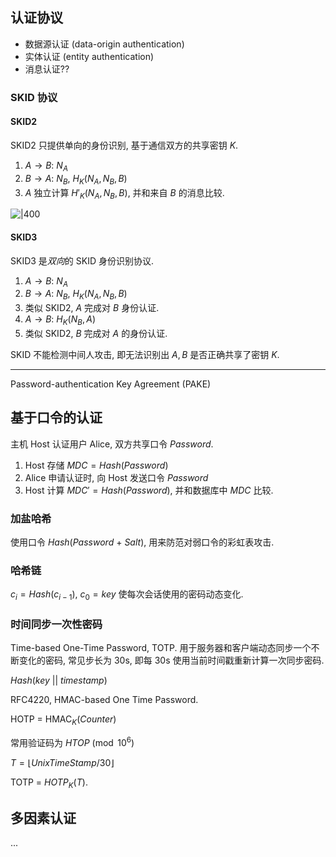 ## 认证协议

- 数据源认证 (data-origin authentication)
- 实体认证 (entity authentication)
- 消息认证??

### SKID 协议

#### SKID2

SKID2 只提供单向的身份识别, 基于通信双方的共享密钥 $K$.

1. $A\rightarrow B:\ N_{A}$
2. $B\rightarrow A:\ N_{B},\ H_{K}(N_{A},N_{B},B)$
3. $A$ 独立计算 $H'_{K}(N_{A},N_{B},B)$, 并和来自 $B$ 的消息比较.

![|400](../../../attach/Pasted%20image%2020240611115541.png)

#### SKID3

SKID3 是*双向*的 SKID 身份识别协议.

1. $A\rightarrow B:\ N_{A}$
2. $B\rightarrow A:\ N_{B},\ H_{K}(N_{A},N_{B},B)$
3. 类似 SKID2, $A$ 完成对 $B$ 身份认证.
4. $A\rightarrow B:\ H_{K}(N_{B},A)$
5. 类似 SKID2, $B$ 完成对 $A$ 的身份认证.

SKID 不能检测中间人攻击, 即无法识别出 $A, B$ 是否正确共享了密钥 $K$. 


***

Password-authentication Key Agreement (PAKE)

## 基于口令的认证

主机 Host 认证用户 Alice, 双方共享口令 $Password$. 

1. Host 存储 $MDC=Hash(Password)$
2. Alice 申请认证时, 向 Host 发送口令 $Password$
3. Host 计算 $MDC'=Hash(Password)$, 并和数据库中 $MDC$ 比较.

### 加盐哈希

使用口令 $Hash(Password\ +\ Salt)$, 用来防范对弱口令的彩虹表攻击.

### 哈希链

$c_{i}=Hash(c_{i-1}),\ c_{0}=key$ 使每次会话使用的密码动态变化.

### 时间同步一次性密码

Time-based One-Time Password, TOTP. 用于服务器和客户端动态同步一个不断变化的密码, 常见步长为 30s, 即每 30s 使用当前时间戳重新计算一次同步密码.

$Hash(key\ ||\ timestamp)$ 

RFC4220, HMAC-based One Time Password.

HOTP = $\mathrm{HMAC}_{K}(Counter)$

常用验证码为 $HTOP \pmod{10^{6}}$

$T=\lfloor UnixTimeStamp/30 \rfloor$

TOTP = $HOTP_{K}(T)$.

## 多因素认证

...

